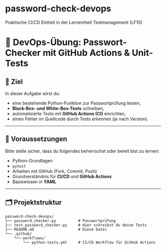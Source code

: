 # password-check-devops
Praktische CI/CD Einheit in der Lerneinheit Testmanagement (LF10)

# 🔐 DevOps-Übung: Passwort-Checker mit GitHub Actions & Unit-Tests

## 🎯 Ziel

In dieser Aufgabe wirst du:

- eine bestehende Python-Funktion zur Passwortprüfung testen,
- **Black-Box- und White-Box-Tests** schreiben,
- automatisierte Tests mit **GitHub Actions (CI)** einrichten,
- einen Fehler im Quellcode durch Tests erkennen (je nach Version).

---

## 🧱 Voraussetzungen

Bitte stelle sicher, dass du folgendes beherrschst oder bereit bist zu lernen:

- Python-Grundlagen
- `pytest`
- Arbeiten mit GitHub (Fork, Commit, Push)
- Grundverständnis für **CI/CD** und **GitHub Actions**
- Basiswissen in **YAML**

---

## 🗂️ Projektstruktur

```plaintext
password-check-devops/
├── password_checker.py          # Passwortprüfung
├── test_password_checker.py     # Hier schreibst du deine Tests
├── README.md                    # Diese Datei
└── .github/
    └── workflows/
        └── python-tests.yml     # CI/CD Workflow für GitHub Actions
